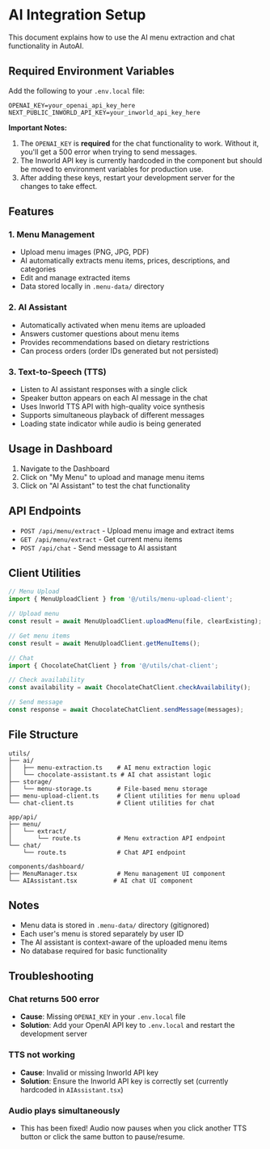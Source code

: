 # AI Integration Setup

This document explains how to use the AI menu extraction and chat functionality in AutoAI.

## Required Environment Variables

Add the following to your `.env.local` file:

```
OPENAI_KEY=your_openai_api_key_here
NEXT_PUBLIC_INWORLD_API_KEY=your_inworld_api_key_here
```

**Important Notes:**
1. The `OPENAI_KEY` is **required** for the chat functionality to work. Without it, you'll get a 500 error when trying to send messages.
2. The Inworld API key is currently hardcoded in the component but should be moved to environment variables for production use.
3. After adding these keys, restart your development server for the changes to take effect.

## Features

### 1. Menu Management
- Upload menu images (PNG, JPG, PDF)
- AI automatically extracts menu items, prices, descriptions, and categories
- Edit and manage extracted items
- Data stored locally in `.menu-data/` directory

### 2. AI Assistant
- Automatically activated when menu items are uploaded
- Answers customer questions about menu items
- Provides recommendations based on dietary restrictions
- Can process orders (order IDs generated but not persisted)

### 3. Text-to-Speech (TTS)
- Listen to AI assistant responses with a single click
- Speaker button appears on each AI message in the chat
- Uses Inworld TTS API with high-quality voice synthesis
- Supports simultaneous playback of different messages
- Loading state indicator while audio is being generated

## Usage in Dashboard

1. Navigate to the Dashboard
2. Click on "My Menu" to upload and manage menu items
3. Click on "AI Assistant" to test the chat functionality

## API Endpoints

- `POST /api/menu/extract` - Upload menu image and extract items
- `GET /api/menu/extract` - Get current menu items
- `POST /api/chat` - Send message to AI assistant

## Client Utilities

```javascript
// Menu Upload
import { MenuUploadClient } from '@/utils/menu-upload-client';

// Upload menu
const result = await MenuUploadClient.uploadMenu(file, clearExisting);

// Get menu items
const result = await MenuUploadClient.getMenuItems();

// Chat
import { ChocolateChatClient } from '@/utils/chat-client';

// Check availability
const availability = await ChocolateChatClient.checkAvailability();

// Send message
const response = await ChocolateChatClient.sendMessage(messages);
```

## File Structure

```
utils/
├── ai/
│   ├── menu-extraction.ts    # AI menu extraction logic
│   └── chocolate-assistant.ts # AI chat assistant logic
├── storage/
│   └── menu-storage.ts       # File-based menu storage
├── menu-upload-client.ts     # Client utilities for menu upload
└── chat-client.ts            # Client utilities for chat

app/api/
├── menu/
│   └── extract/
│       └── route.ts          # Menu extraction API endpoint
└── chat/
    └── route.ts              # Chat API endpoint

components/dashboard/
├── MenuManager.tsx           # Menu management UI component
└── AIAssistant.tsx          # AI chat UI component
```

## Notes

- Menu data is stored in `.menu-data/` directory (gitignored)
- Each user's menu is stored separately by user ID
- The AI assistant is context-aware of the uploaded menu items
- No database required for basic functionality

## Troubleshooting

### Chat returns 500 error
- **Cause**: Missing `OPENAI_KEY` in your `.env.local` file
- **Solution**: Add your OpenAI API key to `.env.local` and restart the development server

### TTS not working
- **Cause**: Invalid or missing Inworld API key
- **Solution**: Ensure the Inworld API key is correctly set (currently hardcoded in `AIAssistant.tsx`)

### Audio plays simultaneously
- This has been fixed! Audio now pauses when you click another TTS button or click the same button to pause/resume.